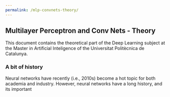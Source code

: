 ```yaml
---
permalink: /mlp-convnets-theory/
---
```


## Multilayer Perceptron and Conv Nets - Theory

This document contains the theoretical part of the Deep Learning subject at the Master in Artificial Inteligence of the Universitat Politècnica de Catalunya.

### A bit of history

Neural networks have recently (i.e., 2010s) become a hot topic for both academia and industry. However, neural networks have a long history, and its important 
